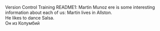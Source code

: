 
Version Control Training README1: Martin Munoz
ere is some interesting information about each of us: 
Martin lives in Allston.  
He likes to dance Salsa.  
Он из Колумбий


